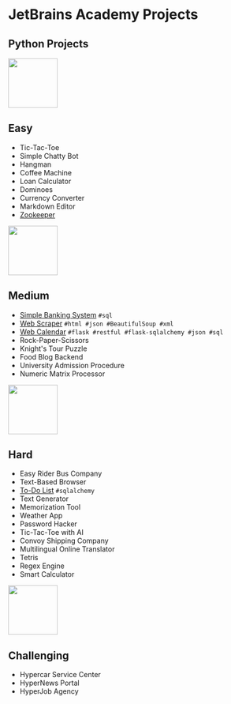 # JetBrains Academy Projects
## Python Projects 

<img src="https://user-images.githubusercontent.com/29687267/114281623-065ccd00-9a48-11eb-86fa-42cb1764a0ae.png" width="100" height="100">

## Easy

* Tic-Tac-Toe
* Simple Chatty Bot
* Hangman
* Coffee Machine
* Loan Calculator
* Dominoes
* Currency Converter
* Markdown Editor
* [Zookeeper](https://github.com/MaksymAndreiev/JetBrains-Academy/blob/main/Zookeeper/Zookeeper/task/animals.py)

<img src="https://user-images.githubusercontent.com/29687267/114281636-1c6a8d80-9a48-11eb-80a0-0b43cd49098d.png" width="100" height="100">

## Medium

* [Simple Banking System](https://github.com/MaksymAndreiev/JetBrains-Academy/blob/main/Simple%20Banking%20System/Simple%20Banking%20System/task/tests.py)
 ```#sql```
* [Web Scraper](https://github.com/MaksymAndreiev/JetBrains-Academy/blob/main/Web%20Scraper/Web%20Scraper/task/scraper.py)
 ```#html #json #BeautifulSoup #xml```
* [Web Calendar](https://github.com/MaksymAndreiev/JetBrains-Academy/blob/main/Web%20Calendar/Web%20Calendar/task/app.py)
 ```#flask #restful #flask-sqlalchemy #json #sql```
* Rock-Paper-Scissors
* Knight's Tour Puzzle
* Food Blog Backend
* University Admission Procedure
* Numeric Matrix Processor

<img src="https://user-images.githubusercontent.com/29687267/114281643-3015f400-9a48-11eb-8b0b-d1e872256a09.png" width="100" height="100">

## Hard

* Easy Rider Bus Company
* Text-Based Browser
* [To-Do List](https://github.com/MaksymAndreiev/JetBrains-Academy/blob/main/To-Do%20List/To-Do%20List/task/todolist/todolist.py)
 ```#sqlalchemy```
* Text Generator
* Memorization Tool
* Weather App
* Password Hacker
* Tic-Tac-Toe with AI
* Convoy Shipping Company
* Multilingual Online Translator
* Tetris
* Regex Engine
* Smart Calculator

<img src="https://user-images.githubusercontent.com/29687267/114281544-977f7400-9a47-11eb-8243-377ed0fdc3b1.png" width="100" height="100">

## Challenging

* Hypercar Service Center
* HyperNews Portal
* HyperJob Agency
